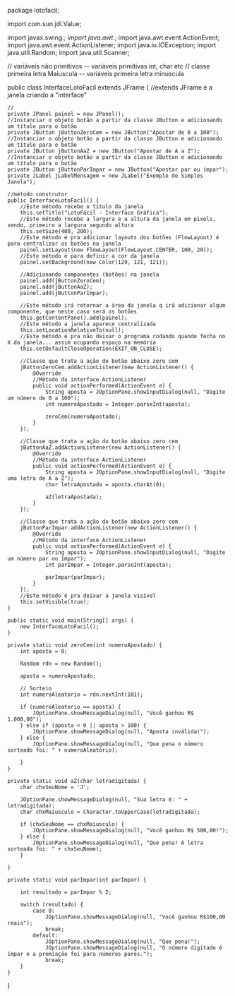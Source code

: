 package lotofacil;

import com.sun.jdi.Value;

import javax.swing.*;
import java.awt.*;
import java.awt.event.ActionEvent;
import java.awt.event.ActionListener;
import java.io.IOException;
import java.util.Random;
import java.util.Scanner;

// variáveis não primitivos --  variáveis primitivas int, char etc
// classe primeira letra Maiuscula -- variáveis primeira letra minuscula

public class InterfaceLotoFacil extends JFrame { //extends JFrame é a janela criando a "interface"

    //
    private JPanel painel = new JPanel();
    //Instanciar o objeto botão a partir da classe JButton e adicionando um título para o botão
    private JButton jButtonZeroCem = new JButton("Apostar de 0 a 100");
    //Instanciar o objeto botão a partir da classe JButton e adicionando um título para o botão
    private JButton jButtonAaZ = new JButton("Apostar de A a Z");
    //Instanciar o objeto botão a partir da classe JButton e adicionando um título para o botão
    private JButton jButtonParImpar = new JButton("Apostar par ou ímpar");
    private JLabel jLabelMensagem = new JLabel("Exemplo de Simples Janela");

    //método construtor
    public InterfaceLotoFacil() {
        //Este método recebe o titulo da janela
        this.setTitle("LotoFácil - Interface Gráfica");
        //Este método recebe a largura e a altura da janela em pixels, sendo, primeiro a largura segundo altura
        this.setSize(400, 200);
        //Este método é pra adicionar layouts dos botões (FlowLayout) é para centralizar os botões na janela
        painel.setLayout(new FlowLayout(FlowLayout.CENTER, 100, 20));
        //Este método é para definir a cor da janela
        painel.setBackground(new Color(129, 121, 121));

        //Adicionando componentes (botões) na janela
        painel.add(jButtonZeroCem);
        painel.add(jButtonAaZ);
        painel.add(jButtonParImpar);

        //Este método irá retornar a área da janela q irá adicionar algum componente, que neste caso será os botões
        this.getContentPane().add(painel);
        //Este método a janela aparece centralizada
        this.setLocationRelativeTo(null);
        //Este método é pra não deixar o programa rodando quando fecha no X da janela... assim ocupando espaço na memória
        this.setDefaultCloseOperation(EXIT_ON_CLOSE);

        //Classe que trata a ação do botão abaixo zero cem
        jButtonZeroCem.addActionListener(new ActionListener() {
            @Override
            //Método da interface ActionListener
            public void actionPerformed(ActionEvent e) {
                String aposta = JOptionPane.showInputDialog(null, "Digite um número de 0 a 100");
                int numeroApostado = Integer.parseInt(aposta);

                zeroCem(numeroApostado);
            }
        });

        //Classe que trata a ação do botão abaixo zero cem
        jButtonAaZ.addActionListener(new ActionListener() {
            @Override
            //Método da interface ActionListener
            public void actionPerformed(ActionEvent e) {
                String aposta = JOptionPane.showInputDialog(null, "Digite uma letra de A a Z");
                char letraApostada = aposta.charAt(0);

                aZ(letraApostada);
            }
        });

        //Classe que trata a ação do botão abaixo zero cem
        jButtonParImpar.addActionListener(new ActionListener() {
            @Override
            //Método da interface ActionListener
            public void actionPerformed(ActionEvent e) {
                String aposta = JOptionPane.showInputDialog(null, "Digite um número par ou ímpar");
                int parImpar = Integer.parseInt(aposta);

                parImpar(parImpar);
            }
        });
        //Este método é pra deixar a janela visível
        this.setVisible(true);
    }

    public static void main(String[] args) {
        new InterfaceLotoFacil();
    }

    private static void zeroCem(int numeroApostado) {
        int aposta = 0;

        Random rdn = new Random();

        aposta = numeroApostado;

        // Sorteio
        int numeroAleatorio = rdn.nextInt(101);

        if (numeroAleatorio == aposta) {
            JOptionPane.showMessageDialog(null, "Você ganhou R$ 1.000,00");
        } else if (aposta < 0 || aposta > 100) {
            JOptionPane.showMessageDialog(null, "Aposta inválida!");
        } else {
            JOptionPane.showMessageDialog(null, "Que pena o número sorteado foi: " + numeroAleatorio);

        }
    }

    private static void aZ(char letradigitada) {
        char chxSeuNome = 'J';

        JOptionPane.showMessageDialog(null, "Sua letra é: " + letradigitada);
        char chxMaiusculo = Character.toUpperCase(letradigitada);

        if (chxSeuNome == chxMaiusculo) {
            JOptionPane.showMessageDialog(null, "Você ganhou R$ 500,00!");
        } else {
            JOptionPane.showMessageDialog(null, "Que pena! A letra sorteada foi: " + chxSeuNome);
        }

    }

    private static void parImpar(int parImpar) {

        int resultado = parImpar % 2;

        switch (resultado) {
            case 0:
                JOptionPane.showMessageDialog(null, "Você ganhou R$100,00 reais");
                break;
            default:
                JOptionPane.showMessageDialog(null, "Que pena!");
                JOptionPane.showMessageDialog(null, "O número digitado é ímpar e a premiação foi para números pares.");
                break;
        }
    }
}



